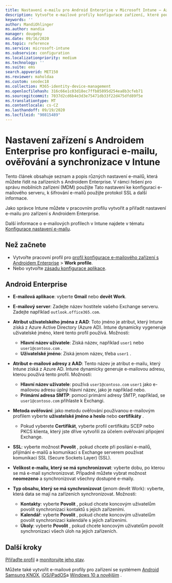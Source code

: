```yaml
---
title: Nastavení e-mailu pro Android Enterprise v Microsoft Intune – Azure | Microsoft Docs
description: Vytvořte e-mailové profily konfigurace zařízení, které používají Exchange servery, a načtěte atributy z Azure Active Directory. Povolení SSL nebo SMIME, ověřování uživatelů pomocí certifikátů nebo uživatelského jména a hesla a synchronizace e-mailů a plánů na zařízeních s pracovním profilem Androidu pomocí Microsoft Intune.
keywords: ''
author: MandiOhlinger
ms.author: mandia
manager: dougeby
ms.date: 09/16/2020
ms.topic: reference
ms.service: microsoft-intune
ms.subservice: configuration
ms.localizationpriority: medium
ms.technology: ''
ms.suite: ems
search.appverid: MET150
ms.reviewer: maholdaa
ms.custom: seodec18
ms.collection: M365-identity-device-management
ms.openlocfilehash: 316c66e1c03d18ec7ffb85895d254ea8b3cfeb71
ms.sourcegitcommit: 7037d2cd6b4e3d3e75471db33f22d475dfd89f5e
ms.translationtype: MT
ms.contentlocale: cs-CZ
ms.lasthandoff: 09/19/2020
ms.locfileid: "90815489"
---
```

# <a name="android-enterprise-device-settings-to-configure-email-authentication-and-synchronization-in-intune"></a>Nastavení zařízení s Androidem Enterprise pro konfiguraci e-mailu, ověřování a synchronizace v Intune

Tento článek obsahuje seznam a popis různých nastavení e-mailů, která můžete řídit na zařízeních s Androidem Enterprise. V rámci řešení pro správu mobilních zařízení (MDM) použijte Tato nastavení ke konfiguraci e-mailového serveru, k šifrování e-mailů použijte protokol SSL a další informace.

Jako správce Intune můžete v pracovním profilu vytvořit a přiřadit nastavení e-mailu pro zařízení s Androidem Enterprise.

Další informace o e-mailových profilech v Intune najdete v tématu [Konfigurace nastavení e-mailu](email-settings-configure.md).

## <a name="before-you-begin"></a>Než začnete

- Vytvořte pracovní profil pro [profil konfigurace e-mailového zařízení s Androidem Enterprise](email-settings-configure.md)  >  **Work profile**.
- Nebo vytvořte [zásadu konfigurace aplikace](../apps/app-configuration-policies-use-android.md).

## <a name="android-enterprise"></a>Android Enterprise

- **E-mailová aplikace**: vyberte **Gmail** nebo **devět Work**.
- **E-mailový server**: Zadejte název hostitele vašeho Exchange serveru. Zadejte například `outlook.office365.com`.
- **Atribut uživatelského jména z AAD**: Toto jméno je atribut, který Intune získá z Azure Active Directory (Azure AD). Intune dynamicky vygeneruje uživatelské jméno, které tento profil používá. Možnosti:

  - **Hlavní název uživatele**: Získá název, například `user1` nebo `user1@contoso.com` .
  - **Uživatelské jméno**: Získá jenom název, třeba `user1` .

- **Atribut e-mailové adresy z AAD**: Tento název je atribut e-mailu, který Intune získá z Azure AD. Intune dynamicky generuje e-mailovou adresu, kterou používá tento profil. Možnosti:
  - **Hlavní název uživatele**: používá `user1@contoso.com` `user1` jako e-mailovou adresu úplný hlavní název, jako je například nebo.
  - **Primární adresa SMTP**: pomocí primární adresy SMTP, například, se `user1@contoso.com` přihlaste k Exchangi.

- **Metoda ověřování**: jako metodu ověřování používanou e-mailovým profilem vyberte **uživatelské jméno a heslo** nebo **certifikáty** .
  - Pokud vyberete **Certifikát**, vyberte profil certifikátu SCEP nebo PKCS klienta, který jste dříve vytvořili za účelem ověřování připojení Exchange.
- **SSL**: vyberte možnost **Povolit** , pokud chcete při posílání e-mailů, přijímání e-mailů a komunikaci s Exchange serverem používat komunikaci SSL (Secure Sockets Layer) (SSL).
- **Velikost e-mailu, který se má synchronizovat**: vyberte dobu, po kterou se má e-mail synchronizovat. Případně můžete vybrat možnost **neomezeno** a synchronizovat všechny dostupné e-maily.
- **Typ obsahu, který se má synchronizovat** (jenom devět Work): vyberte, která data se mají na zařízeních synchronizovat. Možnosti:
  - **Kontakty**: vyberte **Povolit** , pokud chcete koncovým uživatelům povolit synchronizaci kontaktů s jejich zařízeními.
  - **Kalendář**: vyberte **Povolit** , pokud chcete koncovým uživatelům povolit synchronizaci kalendáře s jejich zařízeními.
  - **Úkoly**: vyberte **Povolit** , pokud chcete koncovým uživatelům povolit synchronizaci všech úloh na jejich zařízeních.

## <a name="next-steps"></a>Další kroky

[Přiřaďte profil](device-profile-assign.md) a [monitorujte jeho stav](device-profile-monitor.md).

Můžete také vytvořit e-mailové profily pro zařízení se systémem [Android Samsung KNOX](email-settings-android.md), [iOS/iPadOS](email-settings-ios.md)a [Windows 10 a novějším](email-settings-windows-10.md) .
